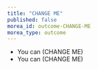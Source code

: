 ```yaml
---
title: "CHANGE ME"
published: false
morea_id: outcome-CHANGE-ME
morea_type: outcome
---
```


  * You can (CHANGE ME) 
  * You can (CHANGE ME)
